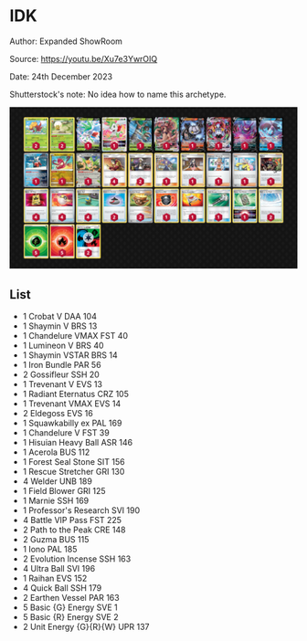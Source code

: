 # IDK

Author: Expanded ShowRoom

Source: <https://youtu.be/Xu7e3YwrOIQ>

Date: 24th December 2023

Shutterstock's note: No idea how to name this archetype.

![decklist](../../images/PAR/IDK/1-%20IDK.png)

## List

* 1 Crobat V DAA 104
* 1 Shaymin V BRS 13
* 1 Chandelure VMAX FST 40
* 1 Lumineon V BRS 40
* 1 Shaymin VSTAR BRS 14
* 1 Iron Bundle PAR 56
* 2 Gossifleur SSH 20
* 1 Trevenant V EVS 13
* 1 Radiant Eternatus CRZ 105
* 1 Trevenant VMAX EVS 14
* 2 Eldegoss EVS 16
* 1 Squawkabilly ex PAL 169
* 1 Chandelure V FST 39
* 1 Hisuian Heavy Ball ASR 146
* 1 Acerola BUS 112
* 1 Forest Seal Stone SIT 156
* 1 Rescue Stretcher GRI 130
* 4 Welder UNB 189
* 1 Field Blower GRI 125
* 1 Marnie SSH 169
* 1 Professor's Research SVI 190
* 4 Battle VIP Pass FST 225
* 2 Path to the Peak CRE 148
* 2 Guzma BUS 115
* 1 Iono PAL 185
* 2 Evolution Incense SSH 163
* 4 Ultra Ball SVI 196
* 1 Raihan EVS 152
* 4 Quick Ball SSH 179
* 2 Earthen Vessel PAR 163
* 5 Basic {G} Energy SVE 1
* 5 Basic {R} Energy SVE 2
* 2 Unit Energy {G}{R}{W} UPR 137
